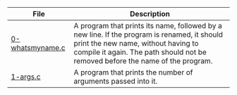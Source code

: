 |File|Description|
|-|-|
|[0-whatsmyname.c](0-whatsmyname.c)|A program that prints its name, followed by a new line. If the program is renamed, it should print the new name, without having to compile it again. The path should not be removed before the name of the program.|
|[1-args.c](1-args.c)|A program that prints the number of arguments passed into it.|
